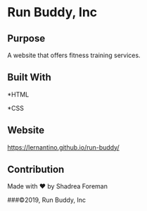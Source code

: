 # Run Buddy, Inc
## Purpose
A website that offers fitness training services.

## Built With
*HTML

*CSS

## Website

https://lernantino.github.io/run-buddy/

## Contribution

Made with ❤️ by Shadrea Foreman

###©2019, Run Buddy, Inc

